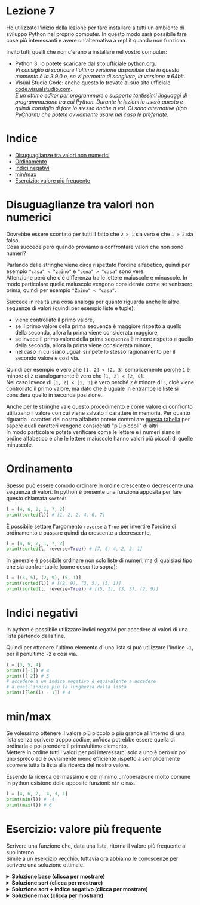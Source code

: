# Lezione 7

Ho utilizzato l'inizio della lezione per fare installare a tutti un ambiente di sviluppo Python nel proprio computer. In questo modo sarà possibile fare cose più interessanti e avere un'alternativa a repl.it quando non funziona.

Invito tutti quelli che non c'erano a installare nel vostro computer:  
- Python 3: lo potete scaricare dal sito ufficiale [python.org](https://www.python.org).  
_Vi consiglio di scaricare l'ultima versione disponibile che in questo momento è la 3.9.0 e, se vi permette di scegliere, la versione a 64bit._
- Visual Studio Code: anche questo lo trovate al suo sito ufficiale [code.visualstudio.com](https://code.visualstudio.com/).  
_È un ottimo editor per programmare e supporta tantissimi linguaggi di programmazione tra cui Python. Durante le lezioni io userò questo e quindi consiglio di fare lo stesso anche a voi. Ci sono alternative (tipo PyCharm) che potete ovviamente usare nel caso le preferiate._

# Indice
- [Disuguaglianze tra valori non numerici](#disuguaglianze-tra-valori-non-numerici)
- [Ordinamento](#ordinamento)
- [Indici negativi](#indici-negativi)
- [min/max](#min/max)
- [Esercizio: valore più frequente](#esercizio-valore-più-frequente)

# Disuguaglianze tra valori non numerici
Dovrebbe essere scontato per tutti il fatto che `2 > 1` sia vero e che `1 > 2` sia falso.  
Cosa succede però quando proviamo a confrontare valori che non sono numeri?

Parlando delle stringhe viene circa rispettato l'ordine alfabetico, quindi per esempio `"casa" < "zaino"` e `"cena" > "casa"` sono vere.  
Attenzione però che c'è differenza tra le lettere maiuscole e minuscole. In modo particolare quelle maiuscole vengono considerate come se venissero prima, quindi per esempio `"Zaino" < "casa"`.

Succede in realtà una cosa analoga per quanto riguarda anche le altre sequenze di valori (quindi per esempio liste e tuple):
- viene controllato il primo valore,
- se il primo valore della prima sequenza è maggiore rispetto a quello della seconda, allora la prima viene considerata maggiore,
- se invece il primo valore della prima sequenza è minore rispetto a quello della seconda, allora la prima viene considerata minore,
- nel caso in cui siano uguali si ripete lo stesso ragionamento per il secondo valore e così via.

Quindi per esempio è vero che `[1, 2] < [2, 3]` semplicemente perché `1` è minore di `2` e analogamente è vero che `[1, 2] < [2, 0]`.  
Nel caso invece di `[1, 2] < [1, 3]` è vero perché `2` è minore di `3`, cioè viene controllato il primo valore, ma dato che è uguale in entrambe le liste si considera quello in seconda posizione.

Anche per le stringhe vale questo procedimento e come valore di confronto utilizzano il valore con cui viene salvato il carattere in memoria. Per quanto riguarda i caratteri del nostro alfabeto potete controllare [questa tabella](http://www.asciitable.com) per sapere quali caratteri vengono considerati "più piccoli" di altri.  
In modo particolare potete verificare come le lettere e i numeri siano in ordine alfabetico e che le lettere maiuscole hanno valori più piccoli di quelle minuscole.

# Ordinamento

Spesso può essere comodo ordinare in ordine crescente o decrescente una sequenza di valori. In python è presente una funziona apposita per fare questo chiamata `sorted`:
```py
l = [4, 6, 2, 1, 7, 2]
print(sorted(l)) # [1, 2, 2, 4, 6, 7]
```
È possibile settare l'argomento `reverse` a `True` per invertire l'ordine di ordinamento e passare quindi da crescente a decrescente.

```py
l = [4, 6, 2, 1, 7, 2]
print(sorted(l, reverse=True)) # [7, 6, 4, 2, 2, 1]
```

In generale è possibile ordinare non solo liste di numeri, ma di qualsiasi tipo che sia confrontabile (come descritto sopra):

```py
l = [(3, 5), (2, 9), (5, 1)]
print(sorted(l)) # [(2, 9), (3, 5), (5, 1)]
print(sorted(l, reverse=True)) # [(5, 1), (3, 5), (2, 9)]
```

# Indici negativi

In python è possibile utilizzare indici negativi per accedere ai valori di una lista partendo dalla fine.

Quindi per ottenere l'ultimo elemento di una lista si può utilizzare l'indice `-1`, per il penultimo `-2` e così via.

```py
l = [3, 5, 4]
print(l[-1]) # 4
print(l[-2]) # 5
# accedere a un indice negativo è equivalente a accedere
# a quell'indice più la lunghezza della lista
print(l[len(l) - 1]) # 4
```

# min/max

Se volessimo ottenere il valore più piccolo o più grande all'interno di una lista senza scrivere troppo codice, un'idea potrebbe essere quella di ordinarla e poi prendere il primo/ultimo elemento.  
Mettere in ordine tutti i valori per poi interessarci solo a uno è però un po' uno spreco ed è ovviamente meno efficiente rispetto a semplicemente scorrere tutta la lista alla ricerca del nostro valore.

Essendo la ricerca del massimo e del minimo un'operazione molto comune in python esistono delle apposite funzioni: `min` e `max`.
```py
l = [4, 6, 2, -4, 3, 1]
print(min(l)) # -4
print(max(l)) # 6
```

# Esercizio: valore più frequente
Scrivere una funzione che, data una lista, ritorna il valore più frequente al suo interno.  
Simile a [un esercizio vecchio](/Lezione%2002/ESERCIZI.md#trova-il-numero-pi%C3%B9-frequente), tuttavia ora abbiamo le conoscenze per scrivere una soluzione ottimale.

<details> 
  <summary><b>Soluzione base (clicca per mostrare)</b></summary>

```py
def most_frequent(l):
    # costruiamo un dizionario delle frequenze
    # con gli elementi della lista come chiave e la loro frequenza come valore
    freq = {}
    for x in l:
        if x in freq:
            freq[x] = freq[x] + 1
        else:
            freq[x] = 1
    # poi cerchiamo manualmente qual è quello più frequente
    m = l[0]
    for x in freq:
        if freq[x] > freq[m]:
            m = x
    return m
```

</details>
<details> 
  <summary><b>Soluzione sort (clicca per mostrare)</b></summary>

```py
def most_frequent(l):
    # costruiamo un dizionario delle frequenze
    # con gli elementi della lista come chiave e la loro frequenza come valore
    freq = {}
    for x in l:
        if x in freq:
            freq[x] = freq[x] + 1
        else:
            freq[x] = 1
    # estraiamo le coppie chiave-valore (elemento-frequenza) dal dizionario
    # e le inseriamo in una lista, mettendo però prima la frequenza
    # così da poter confrontare prima per frequenza
    l_freq = []
    for x, f in freq.items():
        l_freq.append((f, x))
    # ordiniamo in ordine decrescente per la frequenza
    s = sorted(l_freq, reverse=True)
    # prendiamo il primo, cioè quello più frequente
    max_f, max_x = s[0]
    return max_x
```

</details>
<details> 
  <summary><b>Soluzione sort + indice negativo (clicca per mostrare)</b></summary>

```py
def most_frequent(l):
    # costruiamo un dizionario delle frequenze
    # con gli elementi della lista come chiave e la loro frequenza come valore
    freq = {}
    for x in l:
        if x in freq:
            freq[x] = freq[x] + 1
        else:
            freq[x] = 1
    # estraiamo le coppie chiave-valore (elemento-frequenza) dal dizionario
    # e le inseriamo in una lista, mettendo però prima la frequenza
    # così da poter confrontare prima per frequenza
    l_freq = []
    for x, f in freq.items():
        l_freq.append((f, x))
    # ordiniamo in ordine crescente per la frequenza 
    s = sorted(l_freq)
    # prendiamo l'ultimo, cioè quello più frequente 
    max_f, max_x = s[-1]
    return max_x
```

</details>
<details> 
  <summary><b>Soluzione max (clicca per mostrare)</b></summary>

```py
def most_frequent(l):
    # costruiamo un dizionario delle frequenze
    # con gli elementi della lista come chiave e la loro frequenza come valore
    freq = {}
    for x in l:
        if x in freq:
            freq[x] = freq[x] + 1
        else:
            freq[x] = 1
    # estraiamo le coppie chiave-valore (elemento-frequenza) dal dizionario
    # e le inseriamo in una lista, mettendo però prima la frequenza
    # così da poter confrontare prima per frequenza
    l_freq = []
    for x, f in freq.items():
        l_freq.append((f, x))
    # prendiamo direttamente il maggiore
    max_f, max_x = max(l_freq)
    return max_x
```

</details>